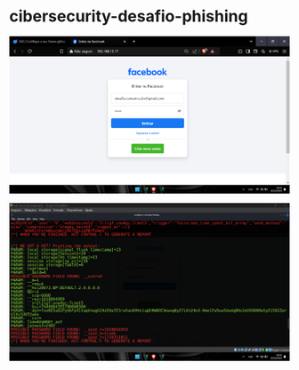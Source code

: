 # cibersecurity-desafio-phishing

![image](https://github.com/pnuciatelli/cibersecurity-desafio-phishing/blob/58db381b880d78c5651cb5ddd4a79d7f64bccea4/facebook-screen.png)


![image](https://github.com/pnuciatelli/cibersecurity-desafio-phishing/blob/4b9c583860f7f68850d080cd0c047e15db63ece6/terminal.png)
